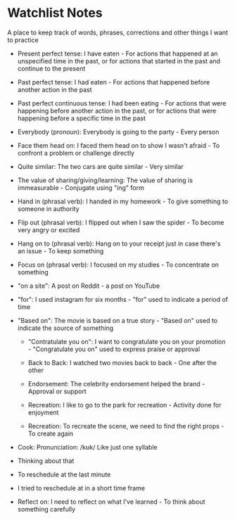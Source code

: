 # Watchlist Notes

A place to keep track of words, phrases, corrections and other things I want to practice

- Present perfect tense: I have eaten - For actions that happened at an unspecified time in the past, or for actions that started in the past and continue to the present

- Past perfect tense: I had eaten - For actions that happened before another action in the past

- Past perfect continuous tense: I had been eating - For actions that were happening before another action in the past, or for actions that were happening before a specific time in the past

- Everybody (pronoun): Everybody is going to the party - Every person

- Face them head on: I faced them head on to show I wasn't afraid - To confront a problem or challenge directly

- Quite similar: The two cars are quite similar - Very similar

- The value of sharing/giving/learning: The value of sharing is immeasurable - Conjugate using "ing" form

- Hand in (phrasal verb): I handed in my homework - To give something to someone in authority

- Flip out (phrasal verb): I flipped out when I saw the spider - To become very angry or excited

- Hang on to (phrasal verb): Hang on to your receipt just in case there's an issue - To keep something

- Focus on (phrasal verb): I focused on my studies - To concentrate on something

- "on a site": A post on Reddit - a post on YouTube

- "for": I used instagram for six months - "for" used to indicate a period of time

- "Based on": The movie is based on a true story - "Based on" used to indicate the source of something

  - "Contratulate you on": I want to congratulate you on your promotion - "Congratulate you on" used to express praise or approval

  - Back to Back: I watched two movies back to back - One after the other
  - Endorsement: The celebrity endorsement helped the brand - Approval or support
  - Recreation: I like to go to the park for recreation - Activity done for enjoyment
  - Recreation: To recreate the scene, we need to find the right props - To create again

- Cook: Pronunciation: /kʊk/ Like just one syllable

- Thinking about that

- To reschedule at the last minute

- I tried to reschedule at in a short time frame

- Reflect on: I need to reflect on what I've learned - To think about something carefully
